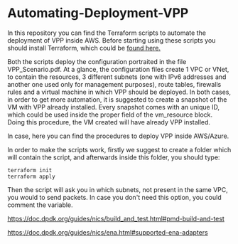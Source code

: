 # Automating-Deployment-VPP

In this repository you can find the Terraform scripts to automate the deployment of VPP inside AWS.
Before starting using these scripts you should install Terraform, which could be [found here.](https://www.terraform.io/downloads.html)


Both the scripts deploy the configuration portraited in the file VPP_Scenario.pdf. At a glance, the configuration files create 1 VPC or VNet, to contain the resources, 3 different subnets (one with IPv6 addresses and another one used only for management purposes), route tables, firewalls rules and a virtual machine in which VPP should be deployed. In both cases, in order to get more automation, it is suggested to create a snapshot of the VM with VPP already installed. Every snapshot comes with an unique ID, which could be used inside the proper field of the vm_resource block. Doing this procedure, the VM created will have already VPP installed.   

In case, here you can find the procedures to deploy VPP inside AWS/Azure.

In order to make the scripts work, firstly we suggest to create a folder which will contain the script, and afterwards inside this folder, you should type:

```
terraform init
terraform apply
```

Then the script will ask you in which subnets, not present in the same VPC, you would to send packets. In case you don't need this option, you could comment the variable.


https://doc.dpdk.org/guides/nics/build_and_test.html#pmd-build-and-test

https://doc.dpdk.org/guides/nics/ena.html#supported-ena-adapters
